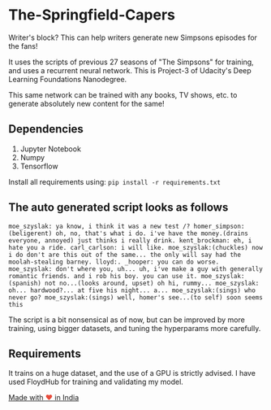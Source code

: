 # The-Springfield-Capers

Writer's block? This can help writers generate new Simpsons episodes for the fans!

It uses the scripts of previous 27 seasons of "The Simpsons" for training, and uses a recurrent neural network. This is Project-3 of Udacity's Deep Learning Foundations Nanodegree.


This same network can be trained with any books, TV shows, etc. to generate absolutely new content for the same!

## Dependencies
1. Jupyter Notebook
2. Numpy
3. Tensorflow


Install all requirements using:
``pip install -r requirements.txt``

## The auto generated script looks as follows
``
moe_szyslak: ya know, i think it was a new test /?
homer_simpson:(beligerent) oh, no, that's what i do. i've have the money.(drains everyone, annoyed) just thinks i really drink.
kent_brockman: eh, i hate you a ride.
carl_carlson: i will like.
moe_szyslak:(chuckles) now i do don't are this out of the same... the only will say had the moolah-stealing barney.
lloyd:. _hooper: you can do worse.
moe_szyslak: don't where you, uh... uh, i've make a guy with generally romantic friends. and i rob his boy. you can use it.
moe_szyslak:(spanish) not no...(looks around, upset) oh hi, rummy...
moe_szyslak: oh... hardwood?... at five his night... a...
moe_szyslak:(sings) who never go?
moe_szyslak:(sings) well, homer's see...(to self) soon seems this
``

The script is a bit nonsensical as of now, but can be improved by more training, using bigger datasets, and tuning the hyperparams more carefully.

## Requirements
It trains on a huge dataset, and the use of a GPU is strictly advised. I have used FloydHub for training and validating my model.

<a href="https://madewithlove.org.in" target="_blank">Made with <span style="color: #e74c3c">&hearts;</span> in India</a>

 
